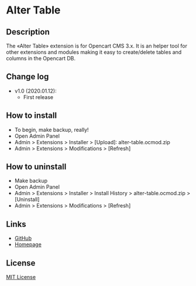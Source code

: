 # Alter Table

## Description
The «Alter Table» extension is for Opencart CMS 3.x. It is an helper tool for other extensions and modules making it easy to create/delete tables and columns in the Opencart DB.

## Change log
* v1.0 (2020.01.12):
    * First release

## How to install
* To begin, make backup, really!
* Open Admin Panel
* Admin > Extensions > Installer > [Upload]: alter-table.ocmod.zip
* Admin > Extensions > Modifications > [Refresh]

## How to uninstall
* Make backup
* Open Admin Panel
* Admin > Extensions > Installer > Install History > alter-table.ocmod.zip > [Uninstall]
* Admin > Extensions > Modifications > [Refresh]

## Links
* [GitHub](https://github.com/underr-ua/ocmod3-alter-table)
* [Homepage](https://underr.space/notes/projects/project-019.html)

## License
[MIT License](https://raw.githubusercontent.com/underr-ua/ocmod3-alter-table/master/LICENSE.txt)
